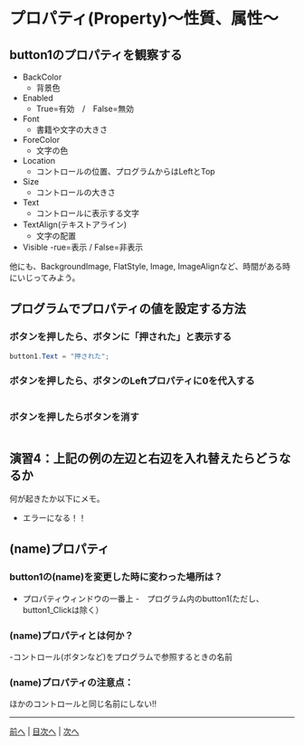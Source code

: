# プロパティ(Property)～性質、属性～

## button1のプロパティを観察する

- BackColor
  - 背景色
- Enabled
  - True=有効　/　False=無効
- Font
  - 書籍や文字の大きさ
- ForeColor
  - 文字の色
- Location
  - コントロールの位置、プログラムからはLeftとTop
- Size
  - コントロールの大きさ
- Text
  - コントロールに表示する文字
- TextAlign(テキストアライン)
  - 文字の配置
- Visible
  -rue=表示 / False=非表示

他にも、BackgroundImage, FlatStyle, Image, ImageAlignなど、時間がある時にいじってみよう。

## プログラムでプロパティの値を設定する方法
### ボタンを押したら、ボタンに「押された」と表示する

```cs　
button1.Text = "押された";
```

### ボタンを押したら、ボタンのLeftプロパティに0を代入する

```csbutton1.Left = 0;
```

### ボタンを押したらボタンを消す

```csbutton1.Visible = false;
```


## 演習4：上記の例の左辺と右辺を入れ替えたらどうなるか
何が起きたか以下にメモ。

- エラーになる！！

## (name)プロパティ
### button1の(name)を変更した時に変わった場所は？
- プロパティウィンドウの一番上
-　プログラム内のbutton1(ただし、button1_Clickは除く）

### (name)プロパティとは何か？
-コントロール(ボタンなど)をプログラムで参照するときの名前

### (name)プロパティの注意点：

ほかのコントロールと同じ名前にしない!!

---

[前へ](03.md) | [目次へ](README.md#%E7%9B%AE%E6%AC%A1) | [次へ](05.md)
